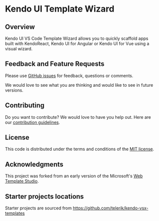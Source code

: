 # Kendo UI Template Wizard

## Overview

Kendo UI VS Code Template Wizard allows you to quickly scaffold apps built with KendoReact, Kendo UI for Angular or Kendo UI for Vue using a visual wizard.

## Feedback and Feature Requests

Please use [GitHub issues](https://github.com/telerik/kendo-vscode-extensions/issues) for feedback, questions or comments.

We would love to see what you are thinking and would like to see in future versions.

## Contributing

Do you want to contribute? We would love to have you help out. Here are our [contribution guidelines](CONTRIBUTING.md).

## License

This code is distributed under the terms and conditions of the [MIT license](LICENSE.md).

## Acknowledgments

This project was forked from an early version of the Microsoft's [Web Template Studio](https://github.com/microsoft/webtemplatestudio).

## Starter projects locations

Starter projects are sourced from https://github.com/telerik/kendo-vsx-templates

